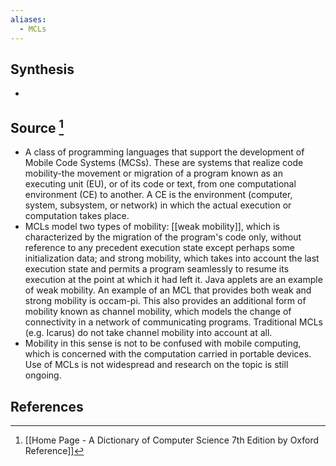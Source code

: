 ```yaml
---
aliases:
  - MCLs
---
```

## Synthesis
- 
## Source [^1]
- A class of programming languages that support the development of Mobile Code Systems (MCSs). These are systems that realize code mobility-the movement or migration of a program known as an executing unit (EU), or of its code or text, from one computational environment (CE) to another. A CE is the environment (computer, system, subsystem, or network) in which the actual execution or computation takes place.
- MCLs model two types of mobility: [[weak mobility]], which is characterized by the migration of the program's code only, without reference to any precedent execution state except perhaps some initialization data; and strong mobility, which takes into account the last execution state and permits a program seamlessly to resume its execution at the point at which it had left it. Java applets are an example of weak mobility. An example of an MCL that provides both weak and strong mobility is occam-pi. This also provides an additional form of mobility known as channel mobility, which models the change of connectivity in a network of communicating programs. Traditional MCLs (e.g. Icarus) do not take channel mobility into account at all.
- Mobility in this sense is not to be confused with mobile computing, which is concerned with the computation carried in portable devices. Use of MCLs is not widespread and research on the topic is still ongoing.
## References

[^1]: [[Home Page - A Dictionary of Computer Science 7th Edition by Oxford Reference]]